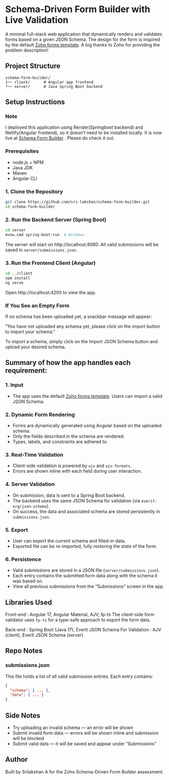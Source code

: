# Schema-Driven Form Builder with Live Validation

A minimal full-stack web application that dynamically renders and validates forms based on a given JSON Schema. The design for the form is inspired by the default [Zoho forms template](https://www.zoho.com/forms/templates.html). A big thanks to Zoho for providing the problem description!

## Project Structure

```
schema-form-builder/
├── client/      # Angular app frontend
└── server/      # Java Spring Boot backend
```

## Setup Instructions

### Note

I deployed this application using Render(Springboot backend) and Netlify(Angular frontend), so it doesn't need to be installed locally. It is now live at [Schema Form Builder](https://chipper-cheesecake-5b0b56.netlify.app/) . Please do check it out.

### Prerequisites

- node.js + NPM
- Java JDK
- Maven
- Angular CLI

### 1. Clone the Repository

```bash
git clone https://github.com/sri-lakshan/schema-form-builder.git
cd schema-form-builder
```

### 2. Run the Backend Server (Spring Boot)

```bash
cd server
mvnw.cmd spring-boot:run  # Windows
```

The server will start on http://localhost:8080. All valid submissions will be saved in `server/submissions.json`.

### 3. Run the Frontend Client (Angular)

```bash
cd ../client
npm install
ng serve
```

Open http://localhost:4200 to view the app.

### If You See an Empty Form

If no schema has been uploaded yet, a snackbar message will appear:

"You have not uploaded any schema yet, please click on the import button to import your schema."

To import a schema, simply click on the Import JSON Schema button and upload your desired schema.

## Summary of how the app handles each requirement:

### 1. Input

- The app uses the default [Zoho forms template](https://www.zoho.com/forms/templates.html). Users can import a valid JSON Schema.

### 2. Dynamic Form Rendering

- Forms are dynamically generated using Angular based on the uploaded schema.
- Only the fields described in the schema are rendered.
- Types, labels, and constraints are adhered to.

### 3. Real-Time Validation

- Client-side validation is powered by `ajv` and `ajv-formats`.
- Errors are shown inline with each field during user interaction.

### 4. Server Validation

- On submission, data is sent to a Spring Boot backend.
- The backend uses the same JSON Schema for validation (via `everit-org/json-schema`).
- On success, the data and associated schema are stored persistently in `submissions.json`.

### 5. Export

- User can export the current schema and filled-in data.
- Exported file can be re-imported, fully restoring the state of the form.

### 6. Persistence

- Valid submissions are stored in a JSON file (`server/submissions.json`).
- Each entry contains the submitted form data along with the schema it was based on.
- View all previous submissions from the “Submissions” screen in the app.

## Libraries Used

Front-end : Angular 17, Angular Material, AJV, fp-ts 
The client-side form validator uses `fp-ts` for a type-safe approach to export the form data.

Back-end : Spring Boot (Java 17), Everit JSON Schema
For Validation : AJV (client), Everit JSON Schema (server)

## Repo Notes

### submissions.json

This file holds a list of all valid submission entries. Each entry contains:

```json
{
  "schema": { ... },
  "data": { ... }
}
```

## Side Notes

- Try uploading an invalid schema — an error will be shown
- Submit invalid form data — errors will be shown inline and submission will be blocked
- Submit valid data — it will be saved and appear under “Submissions”


## Author

Built by Srilakshan A for the Zoho Schema-Driven Form Builder assessment.


